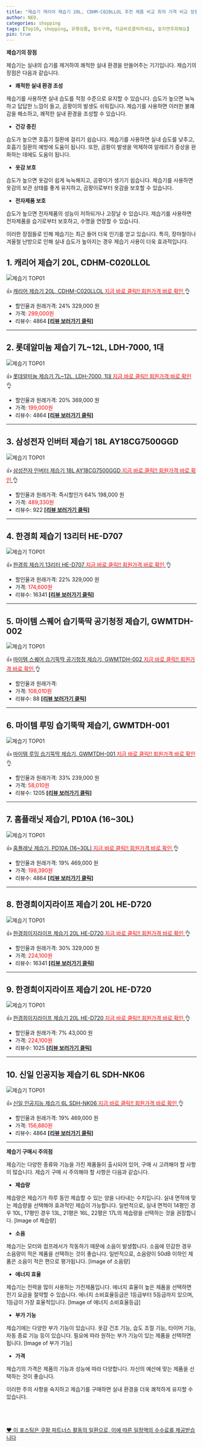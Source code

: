 ```yaml
---
title: "제습기 캐리어 제습기 20L, CDHM-C020LLOL 추천 제품 비교 최저 가격 비교 장점 구매가이드"
author: NEO.
categories: shopping
tags: [Top10, shopping, 유행상품, 필수구매, 지금바로클릭하세요, 놓치면후회해요]
pin: true
---
```

**제습기의 장점**

제습기는 실내의 습기를 제거하여 쾌적한 실내 환경을 만들어주는 기기입니다. 제습기의 장점은 다음과 같습니다.

* **쾌적한 실내 환경 조성**

제습기를 사용하면 실내 습도를 적정 수준으로 유지할 수 있습니다. 습도가 높으면 눅눅하고 답답한 느낌이 들고, 곰팡이의 발생도 쉬워집니다. 제습기를 사용하면 이러한 불쾌감을 해소하고, 쾌적한 실내 환경을 조성할 수 있습니다.

* **건강 증진**

습도가 높으면 호흡기 질환에 걸리기 쉽습니다. 제습기를 사용하면 실내 습도를 낮추고, 호흡기 질환의 예방에 도움이 됩니다. 또한, 곰팡이 발생을 억제하여 알레르기 증상을 완화하는 데에도 도움이 됩니다.

* **옷감 보호**

습도가 높으면 옷감이 쉽게 눅눅해지고, 곰팡이가 생기기 쉽습니다. 제습기를 사용하면 옷감의 보관 상태를 좋게 유지하고, 곰팡이로부터 옷감을 보호할 수 있습니다.

* **전자제품 보호**

습도가 높으면 전자제품의 성능이 저하되거나 고장날 수 있습니다. 제습기를 사용하면 전자제품을 습기로부터 보호하고, 수명을 연장할 수 있습니다.

이러한 장점들로 인해 제습기는 최근 들어 더욱 인기를 얻고 있습니다. 특히, 장마철이나 겨울철 난방으로 인해 실내 습도가 높아지는 경우 제습기 사용이 더욱 효과적입니다.

   

## 1. 캐리어 제습기 20L, CDHM-C020LLOL

![제습기 TOP01](https://thumbnail10.coupangcdn.com/thumbnails/remote/490x490ex/image/vendor_inventory/e918/887421d8142981ccdf4354a16d55ee00069e6da1ebf51193051715626fcd.jpg)


👍 [캐리어 제습기 20L, CDHM-C020LLOL <font color=red> 지금 바로 클릭!! 회원가격 바로 확인 </font> ](https://link.coupang.com/re/AFFSDP?lptag=AF3617701&subid=GithubCoopas&pageKey=5708849751&traceid=V0-153&itemId=9512591703&vendorItemId=87087555199) 👌 


- 할인율과 원래가격: 24%  329,000   원
- 가격: <span style='color:red'>299,000원</span>
- 리뷰수: 4864  [**[리뷰 보러가기 클릭]**](https://link.coupang.com/re/AFFSDP?lptag=AF3617701&subid=GithubCoopas&pageKey=5708849751&traceid=V0-153&itemId=9512591703&vendorItemId=87087555199)

---


   

## 2. 롯데알미늄 제습기 7L~12L, LDH-7000, 1대

![제습기 TOP01](https://thumbnail7.coupangcdn.com/thumbnails/remote/490x490ex/image/retail/images/2019/07/03/10/9/e8fbe4b7-1a81-4048-bf30-03746711a1e1.jpg)


👍 [롯데알미늄 제습기 7L~12L, LDH-7000, 1대 <font color=red> 지금 바로 클릭!! 회원가격 바로 확인 </font> ](https://link.coupang.com/re/AFFSDP?lptag=AF3617701&subid=GithubCoopas&pageKey=251073004&traceid=V0-153&itemId=792385484&vendorItemId=5011010804) 👌 


- 할인율과 원래가격: 20%  369,000   원
- 가격: <span style='color:red'>199,000원</span>
- 리뷰수: 4864  [**[리뷰 보러가기 클릭]**](https://link.coupang.com/re/AFFSDP?lptag=AF3617701&subid=GithubCoopas&pageKey=251073004&traceid=V0-153&itemId=792385484&vendorItemId=5011010804)

---


   

## 3. 삼성전자 인버터 제습기 18L AY18CG7500GGD

![제습기 TOP01](https://thumbnail7.coupangcdn.com/thumbnails/remote/490x490ex/image/rs_quotation_api/kgxh9rrz/d4b00320328a477ba0e383479516d1fe.jpg)


👍 [삼성전자 인버터 제습기 18L AY18CG7500GGD <font color=red> 지금 바로 클릭!! 회원가격 바로 확인 </font> ](https://link.coupang.com/re/AFFSDP?lptag=AF3617701&subid=GithubCoopas&pageKey=7312946311&traceid=V0-153&itemId=18938995406&vendorItemId=86065524532) 👌 


- 할인율과 원래가격: 즉시할인가 64%  198,000   원
- 가격: <span style='color:red'>489,330원</span>
- 리뷰수: 922  [**[리뷰 보러가기 클릭]**](https://link.coupang.com/re/AFFSDP?lptag=AF3617701&subid=GithubCoopas&pageKey=7312946311&traceid=V0-153&itemId=18938995406&vendorItemId=86065524532)

---


   

## 4. 한경희 제습기 13리터 HE-D707

![제습기 TOP01](https://thumbnail10.coupangcdn.com/thumbnails/remote/490x490ex/image/retail/images/3749592137904784-a843b8a1-ba01-4b38-8b2c-f6b65cb45684.jpg)


👍 [한경희 제습기 13리터 HE-D707 <font color=red> 지금 바로 클릭!! 회원가격 바로 확인 </font> ](https://link.coupang.com/re/AFFSDP?lptag=AF3617701&subid=GithubCoopas&pageKey=5548186484&traceid=V0-153&itemId=18810393933&vendorItemId=76045548539) 👌 


- 할인율과 원래가격: 22%  329,000   원
- 가격: <span style='color:red'>174,600원</span>
- 리뷰수: 16341  [**[리뷰 보러가기 클릭]**](https://link.coupang.com/re/AFFSDP?lptag=AF3617701&subid=GithubCoopas&pageKey=5548186484&traceid=V0-153&itemId=18810393933&vendorItemId=76045548539)

---


   

## 5. 마이템 스퀘어 습기뚝딱 공기청정 제습기, GWMTDH-002

![제습기 TOP01](https://thumbnail8.coupangcdn.com/thumbnails/remote/490x490ex/image/vendor_inventory/88c5/b50893e16df568ca8feefb26713e859ff6851f47736083a482451b2dbd2c.jpg)


👍 [마이템 스퀘어 습기뚝딱 공기청정 제습기, GWMTDH-002 <font color=red> 지금 바로 클릭!! 회원가격 바로 확인 </font> ](https://link.coupang.com/re/AFFSDP?lptag=AF3617701&subid=GithubCoopas&pageKey=7440544418&traceid=V0-153&itemId=19346783751&vendorItemId=86567678805) 👌 


- 할인율과 원래가격: 
- 가격: <span style='color:red'>108,010원</span>
- 리뷰수: 88  [**[리뷰 보러가기 클릭]**](https://link.coupang.com/re/AFFSDP?lptag=AF3617701&subid=GithubCoopas&pageKey=7440544418&traceid=V0-153&itemId=19346783751&vendorItemId=86567678805)

---


   

## 6. 마이템 루밍 습기뚝딱 제습기, GWMTDH-001

![제습기 TOP01](https://thumbnail10.coupangcdn.com/thumbnails/remote/490x490ex/image/vendor_inventory/c21c/a4339db4f3b8906811c32c46b88ec4ad60db5bfe8741eb44ee69ecfb4cd5.jpg)


👍 [마이템 루밍 습기뚝딱 제습기, GWMTDH-001 <font color=red> 지금 바로 클릭!! 회원가격 바로 확인 </font> ](https://link.coupang.com/re/AFFSDP?lptag=AF3617701&subid=GithubCoopas&pageKey=7440544330&traceid=V0-153&itemId=19346783428&vendorItemId=86567610630) 👌 


- 할인율과 원래가격: 33%  239,000   원
- 가격: <span style='color:red'>58,010원</span>
- 리뷰수: 1205  [**[리뷰 보러가기 클릭]**](https://link.coupang.com/re/AFFSDP?lptag=AF3617701&subid=GithubCoopas&pageKey=7440544330&traceid=V0-153&itemId=19346783428&vendorItemId=86567610630)

---


   

## 7. 홈플래닛 제습기, PD10A (16~30L)

![제습기 TOP01](https://thumbnail9.coupangcdn.com/thumbnails/remote/490x490ex/image/retail/images/1253954063035870-8e72ca99-1d44-4fd0-b7e6-9a0dbef94cda.jpg)


👍 [홈플래닛 제습기, PD10A (16~30L) <font color=red> 지금 바로 클릭!! 회원가격 바로 확인 </font> ](https://link.coupang.com/re/AFFSDP?lptag=AF3617701&subid=GithubCoopas&pageKey=4833430379&traceid=V0-153&itemId=6375347719&vendorItemId=73670489440) 👌 


- 할인율과 원래가격: 19%  469,000   원
- 가격: <span style='color:red'>198,390원</span>
- 리뷰수: 4864  [**[리뷰 보러가기 클릭]**](https://link.coupang.com/re/AFFSDP?lptag=AF3617701&subid=GithubCoopas&pageKey=4833430379&traceid=V0-153&itemId=6375347719&vendorItemId=73670489440)

---


   

## 8. 한경희이지라이프 제습기 20L HE-D720

![제습기 TOP01](https://thumbnail7.coupangcdn.com/thumbnails/remote/490x490ex/image/retail/images/2023/04/06/12/4/b86ed390-c4bd-49bc-84c0-f31863bcc620.jpg)


👍 [한경희이지라이프 제습기 20L HE-D720 <font color=red> 지금 바로 클릭!! 회원가격 바로 확인 </font> ](https://link.coupang.com/re/AFFSDP?lptag=AF3617701&subid=GithubCoopas&pageKey=7248557751&traceid=V0-153&itemId=18433394150&vendorItemId=85574836640) 👌 


- 할인율과 원래가격: 30%  329,000   원
- 가격: <span style='color:red'>224,100원</span>
- 리뷰수: 16341  [**[리뷰 보러가기 클릭]**](https://link.coupang.com/re/AFFSDP?lptag=AF3617701&subid=GithubCoopas&pageKey=7248557751&traceid=V0-153&itemId=18433394150&vendorItemId=85574836640)

---


   

## 9. 한경희이지라이프 제습기 20L HE-D720

![제습기 TOP01](https://thumbnail7.coupangcdn.com/thumbnails/remote/490x490ex/image/retail/images/2023/04/06/12/4/b86ed390-c4bd-49bc-84c0-f31863bcc620.jpg)


👍 [한경희이지라이프 제습기 20L HE-D720 <font color=red> 지금 바로 클릭!! 회원가격 바로 확인 </font> ](https://link.coupang.com/re/AFFSDP?lptag=AF3617701&subid=GithubCoopas&pageKey=7248557751&traceid=V0-153&itemId=18433394150&vendorItemId=85574836640) 👌 


- 할인율과 원래가격: 7%  43,000   원
- 가격: <span style='color:red'>224,100원</span>
- 리뷰수: 1025  [**[리뷰 보러가기 클릭]**](https://link.coupang.com/re/AFFSDP?lptag=AF3617701&subid=GithubCoopas&pageKey=7248557751&traceid=V0-153&itemId=18433394150&vendorItemId=85574836640)

---


   

## 10. 신일 인공지능 제습기 6L SDH-NK06

![제습기 TOP01](https://thumbnail6.coupangcdn.com/thumbnails/remote/490x490ex/image/retail/images/58741107384460-4b3100d4-4d1e-40b1-9505-a7d3db71ecc0.jpg)


👍 [신일 인공지능 제습기 6L SDH-NK06 <font color=red> 지금 바로 클릭!! 회원가격 바로 확인 </font> ](https://link.coupang.com/re/AFFSDP?lptag=AF3617701&subid=GithubCoopas&pageKey=5530239515&traceid=V0-153&itemId=8675708896&vendorItemId=75962862350) 👌 


- 할인율과 원래가격: 19%  469,000   원
- 가격: <span style='color:red'>156,880원</span>
- 리뷰수: 4864  [**[리뷰 보러가기 클릭]**](https://link.coupang.com/re/AFFSDP?lptag=AF3617701&subid=GithubCoopas&pageKey=5530239515&traceid=V0-153&itemId=8675708896&vendorItemId=75962862350)

---
**제습기 구매시 주의점**

제습기는 다양한 종류와 기능을 가진 제품들이 출시되어 있어, 구매 시 고려해야 할 사항이 많습니다. 제습기 구매 시 주의해야 할 사항은 다음과 같습니다.

* **제습량**

제습량은 제습기가 하루 동안 제습할 수 있는 양을 나타내는 수치입니다. 실내 면적에 맞는 제습량을 선택해야 효과적인 제습이 가능합니다. 일반적으로, 실내 면적이 14평인 경우 10L, 17평인 경우 13L, 21평은 16L, 22평은 17L의 제습량을 선택하는 것을 권장합니다.
[Image of 제습량]

* **소음**

제습기는 모터와 컴프레서가 작동하기 때문에 소음이 발생합니다. 소음에 민감한 경우 소음량이 적은 제품을 선택하는 것이 좋습니다. 일반적으로, 소음량이 50dB 이하인 제품은 소음이 적은 편으로 평가됩니다.
[Image of 소음량]

* **에너지 효율**

제습기는 전력을 많이 사용하는 가전제품입니다. 에너지 효율이 높은 제품을 선택하면 전기 요금을 절약할 수 있습니다. 에너지 소비효율등급은 1등급부터 5등급까지 있으며, 1등급이 가장 효율적입니다.
[Image of 에너지 소비효율등급]

* **부가 기능**

제습기에는 다양한 부가 기능이 있습니다. 옷감 건조 기능, 습도 조절 기능, 타이머 기능, 자동 종료 기능 등이 있습니다. 필요에 따라 원하는 부가 기능이 있는 제품을 선택하면 됩니다.
[Image of 부가 기능]

* **가격**

제습기의 가격은 제품의 기능과 성능에 따라 다양합니다. 자신의 예산에 맞는 제품을 선택하는 것이 좋습니다.

이러한 주의 사항을 숙지하고 제습기를 구매하면 실내 환경을 더욱 쾌적하게 유지할 수 있습니다.<br><br><br><br><br> [ ❤  이 포스팅은 쿠팡 파트너스 활동의 일환으로, 이에 따른 일정액의 수수료를 제공받습니다](https://link.coupang.com/a/bcEFyh)